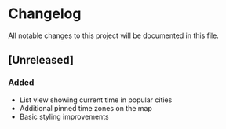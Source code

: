 # Changelog

All notable changes to this project will be documented in this file.

## [Unreleased]
### Added
- List view showing current time in popular cities
- Additional pinned time zones on the map
- Basic styling improvements

